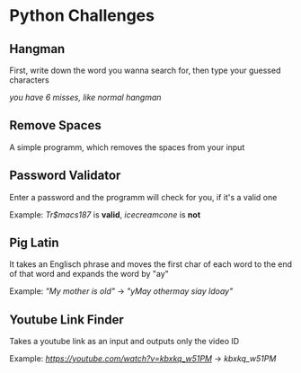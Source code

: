 
# Python Challenges

## Hangman

First, write down the word you wanna search for,
then type your guessed characters

*you have 6 misses, like normal hangman*

## Remove Spaces

A simple programm, which removes the spaces from your input

## Password Validator

Enter a password and the programm will check for you, if it's a valid one

Example: *Tr$macs187* is **valid**, *icecreamcone* is **not**

## Pig Latin

It takes an Englisch phrase
and moves the first char of each word to the end of that word and expands the word by "ay"

Example: *"My mother is old"* -> *"yMay othermay siay ldoay"*

## Youtube Link Finder

Takes a youtube link as an input and outputs only the video ID

Example: *https://youtube.com/watch?v=kbxkq_w51PM* -> *kbxkq_w51PM*
